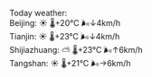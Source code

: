 Today weather:  
Beijing: ☀️   🌡️+20°C 🌬️↓4km/h  
Tianjin: ☀️   🌡️+23°C 🌬️↓4km/h  
Shijiazhuang: ⛅️  🌡️+23°C 🌬️↑6km/h  
Tangshan: ☀️   🌡️+21°C 🌬️→6km/h  
